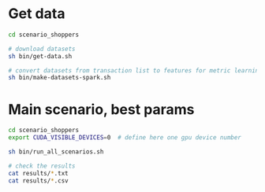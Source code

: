 # Get data

```sh
cd scenario_shoppers

# download datasets
sh bin/get-data.sh

# convert datasets from transaction list to features for metric learning
sh bin/make-datasets-spark.sh
```

# Main scenario, best params

```sh
cd scenario_shoppers
export CUDA_VISIBLE_DEVICES=0  # define here one gpu device number

sh bin/run_all_scenarios.sh

# check the results
cat results/*.txt
cat results/*.csv
```
